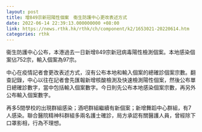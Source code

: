 ```yaml
---
layout: post
title: 增849宗新冠陽性個案　衞生防護中心更改表述方式
date: 2022-06-14 22:39:13.000000000 +08:00
link: https://news.rthk.hk/rthk/ch/component/k2/1653021-20220614.htm
categories: rthk
---
```


衞生防護中心公布，本港過去一日新增849宗新冠病毒陽性檢測個案。本地感染個案佔752宗，輸入個案為97宗。
 
中心在疫情記者會更改表述方式，沒有公布本地和輸入個案的總確診個案宗數。翻查記錄，中心以往在記者會先匯報新增核酸檢測及快速檢測陽性個案，然後公布單日總確診數字，當中包括輸入個案數字。今日則先公布本地感染個案宗數，再另外公布輸入個案數字。

再多5間學校的出現群組感染；酒吧群組繼續有新個案；新增舞蹈中心群組，有7人感染。聯合醫院精神科群組多兩名護士確診，局方承認有關醫護人員，曾經除下口罩影相，行為不理想。
